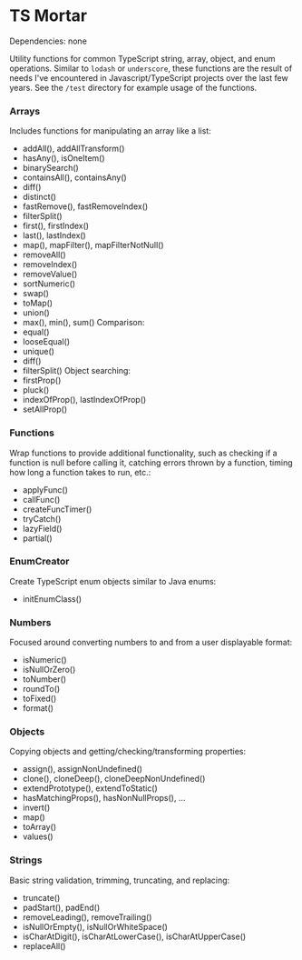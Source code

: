 TS Mortar
==============

Dependencies:
none

Utility functions for common TypeScript string, array, object, and enum operations.
Similar to `lodash` or `underscore`, these functions are the result of needs I've encountered in Javascript/TypeScript projects over the last few years.
See the `/test` directory for example usage of the functions.

### Arrays
Includes functions for manipulating an array like a list:
* addAll(), addAllTransform()
* hasAny(), isOneItem()
* binarySearch()
* containsAll(), containsAny()
* diff()
* distinct()
* fastRemove(), fastRemoveIndex()
* filterSplit()
* first(), firstIndex()
* last(), lastIndex()
* map(), mapFilter(), mapFilterNotNull()
* removeAll()
* removeIndex()
* removeValue()
* sortNumeric()
* swap()
* toMap()
* union()
* max(), min(), sum()
Comparison:
* equal()
* looseEqual()
* unique()
* diff()
* filterSplit()
Object searching:
* firstProp()
* pluck()
* indexOfProp(), lastIndexOfProp()
* setAllProp()

### Functions
Wrap functions to provide additional functionality, such as checking if a function is null before calling it, catching errors thrown by a function, timing how long a function takes to run, etc.:
* applyFunc()
* callFunc()
* createFuncTimer()
* tryCatch()
* lazyField()
* partial()

### EnumCreator
Create TypeScript enum objects similar to Java enums:
* initEnumClass()

### Numbers
Focused around converting numbers to and from a user displayable format:
* isNumeric()
* isNullOrZero()
* toNumber()
* roundTo()
* toFixed()
* format()

### Objects
Copying objects and getting/checking/transforming properties:
* assign(), assignNonUndefined()
* clone(), cloneDeep(), cloneDeepNonUndefined()
* extendPrototype(), extendToStatic()
* hasMatchingProps(), hasNonNullProps(), ...
* invert()
* map()
* toArray()
* values()

### Strings
Basic string validation, trimming, truncating, and replacing:
* truncate()
* padStart(), padEnd()
* removeLeading(), removeTrailing()
* isNullOrEmpty(), isNullOrWhiteSpace()
* isCharAtDigit(), isCharAtLowerCase(), isCharAtUpperCase()
* replaceAll()